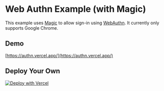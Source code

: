 # Web Authn Example (with Magic)

This example uses [Magic](http://magic.link/) to allow sign-in using [WebAuthn](https://webauthn.io/). It currently only supports Google Chrome.

## Demo

[https://authn.vercel.app/](https://authn.vercel.app/)

## Deploy Your Own

[![Deploy with Vercel](https://vercel.com/button)](https://vercel.com/new/git/external?repository-url=https%3A%2F%2Fgithub.com%2Fvercel-solutions%2Fnextjs-web-authn&project-name=magic-webauthn&repository-name=magic-webauthn&demo-title=Magic%20WebAuthn&demo-url=https%3A%2F%2Fauthn.vercel.app)

